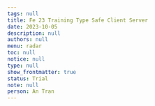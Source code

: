 ```yaml
---
tags: null
title: Fe 23 Training Type Safe Client Server
date: 2023-10-05
description: null
authors: null
menu: radar
toc: null
notice: null
type: null
show_frontmatter: true
status: Trial
note: null
person: An Tran
---
```


